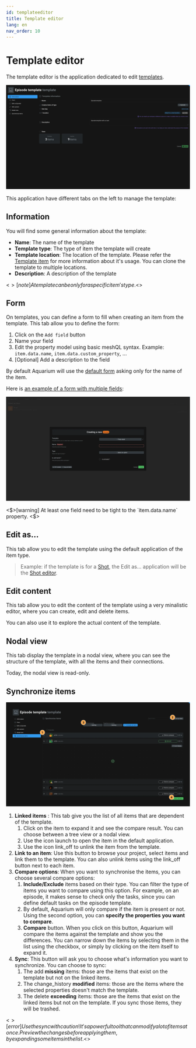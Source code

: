```yaml
---
id: templateeditor
title: Template editor
lang: en
nav_order: 10
---
```


# Template editor

The template editor is the application dedicated to edit [templates](../items/template.md).

![Template editor](../../_medias/screenshots/templateeditor.webp)

This application have different tabs on the left to manage the template:

## Information

You will find some general information about the template:

- **Name**: The name of the template
- **Template type**: The type of item the template will create
- **Template location**: The location of the template. Please refer the [Template item](../items/template.md#usage) for more information about it's usage. You can clone the template to multiple locations.
- **Description**: A description of the template

<$>[note]
A template can be only for a specific item's type.
<$>

## Form

On templates, you can define a form to fill when creating an item from the template. This tab allow you to define the form:

1. Click on the `Add field` button
2. Name your field
3. Edit the property model using basic meshQL syntax. Example: `item.data.name`, `item.data.custom_property`, ...
4. [Optional] Add a description to the field

By default Aquarium will use the [default form](./addmenu.md#form-creation) asking only for the name of the item.

Here is [an example of a form with multiple fields](../items/template.md):

![Template form](../../_medias/screenshots/template-form.webp)

<$>[warning]
At least one field need to be tight to the `item.data.name` property.
<$>

## Edit as...

This tab allow you to edit the template using the default application of the item type.

> Example: if the template is for a [Shot](../items/shot.md), the Edit as... application will be the [Shot editor](../applications/shoteditor.md).

## Edit content

This tab allow you to edit the content of the template using a very minalistic editor, where you can create, edit and delete items.

You can also use it to explore the actual content of the template.

## Nodal view

This tab display the template in a nodal view, where you can see the structure of the template, with all the items and their connections.

Today, the nodal view is read-only.

## Synchronize items

![Synchronize items](../../_medias/screenshots/templateeditor-sync.webp)

1. **Linked items** : This tab give you the list of all items that are dependent of the template.
   1. Click on the item to expand it and see the compare result. You can choose between a tree view or a nodal view.
   2. Use the icon <span class="aq-icon">launch</span> to open the item in the default application.
   3. Use the icon <span class="aq-icon">link_off</span> to unlink the item from the template.
2. **Link to an item**: Use this button to browse your project, select items and link them to the template. You can also unlink items using the <span class="aq-icon">link_off</span> button next to each item.
3. **Compare options**: When you want to synchronise the items, you can choose several compare options:
   1. **Include/Exclude** items based on their type. You can filter the type of items you want to compare using this option. For example, on an episode, it makes sense to check only the tasks, since you can define default tasks on the episode template.
   2. By default, Aquarium will only compare if the item is present or not. Using the second option, you can **specify the properties you want to compare**.
   3. **Compare** button. When you click on this button, Aquarium will compare the items against the template and show you the differences. You can narrow down the items by selecting them in the list using the checkbox, or simply by clicking on the item itself to expand it.
4. **Sync**: This button will ask you to choose what's information you want to synchronize. You can choose to sync:
   1. The <span class="aq-icon">add</span> **missing** items: those are the items that exist on the template but not on the linked items.
   2. The <span class="aq-icon outline">change_history</span> **modified** items: those are the items where the selected properties doesn't match the template.
   3. The <span class="aq-icon">delete</span> **exceeding** items: those are the items that exist on the linked items but not on the template. If you sync those items, they will be trashed.

<$>[error]
Use the sync with caution ! It's a powerful tool that can modify a lot of items at once. Preview the changes before applying them, by expanding some items in the list.
<$>
